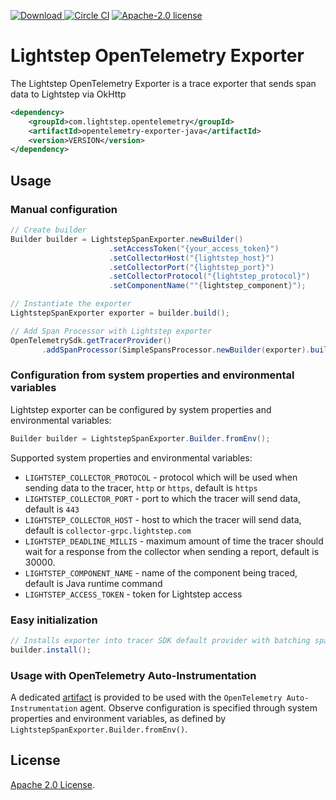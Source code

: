 [ ![Download](https://api.bintray.com/packages/lightstep/maven/lightstep-opentelemetry-exporter/images/download.svg) ](https://bintray.com/lightstep/maven/lightstep-opentelemetry-exporter) [![Circle CI](https://circleci.com/gh/lightstep/opentelemetry-exporter-java.svg?style=shield)](https://circleci.com/gh/lightstep/opentelemetry-exporter-java) [![Apache-2.0 license](https://img.shields.io/badge/license-Apache%202.0-blue.svg)](https://opensource.org/licenses/Apache-2.0)

# Lightstep OpenTelemetry Exporter

The Lightstep OpenTelemetry Exporter is a trace exporter that sends span data to Lightstep via OkHttp

```xml
<dependency>
    <groupId>com.lightstep.opentelemetry</groupId>
    <artifactId>opentelemetry-exporter-java</artifactId>
    <version>VERSION</version>
</dependency>
```

## Usage

### Manual configuration

```java
// Create builder
Builder builder = LightstepSpanExporter.newBuilder()
                      .setAccessToken("{your_access_token}")
                      .setCollectorHost("{lightstep_host}")
                      .setCollectorPort("{lightstep_port}")
                      .setCollectorProtocol("{lightstep_protocol}")
                      .setComponentName(""{lightstep_component}");

// Instantiate the exporter
LightstepSpanExporter exporter = builder.build();

// Add Span Processor with Lightstep exporter
OpenTelemetrySdk.getTracerProvider()
       .addSpanProcessor(SimpleSpansProcessor.newBuilder(exporter).build());
```

### Configuration from system properties and environmental variables

Lightstep exporter can be configured by system properties and environmental variables:

```java
Builder builder = LightstepSpanExporter.Builder.fromEnv();
```

Supported system properties and environmental variables:

* `LIGHTSTEP_COLLECTOR_PROTOCOL` - protocol which will be used when sending data to the tracer, `http` or `https`, default is `https`
* `LIGHTSTEP_COLLECTOR_PORT` -  port to which the tracer will send data, default is `443`
* `LIGHTSTEP_COLLECTOR_HOST` -  host to which the tracer will send data, default is `collector-grpc.lightstep.com`
* `LIGHTSTEP_DEADLINE_MILLIS` - maximum amount of time the tracer should wait for a response from the collector when sending a report, default is 30000.
* `LIGHTSTEP_COMPONENT_NAME` - name of the component being traced, default is Java runtime command
* `LIGHTSTEP_ACCESS_TOKEN` - token for Lightstep access

### Easy initialization

```java
// Installs exporter into tracer SDK default provider with batching span processor.
builder.install();
```

### Usage with OpenTelemetry Auto-Instrumentation

A dedicated [artifact](auto-exporter/) is provided to be used with the `OpenTelemetry Auto-Instrumentation` agent.
Observe configuration is specified through system properties and environment variables, as defined by
`LightstepSpanExporter.Builder.fromEnv()`.

## License

[Apache 2.0 License](./LICENSE).
